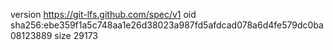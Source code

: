 version https://git-lfs.github.com/spec/v1
oid sha256:ebe359f1a5c748aa1e26d38023a987fd5afdcad078a6d4fe579dc0ba08123889
size 29173
